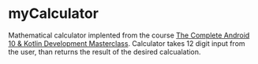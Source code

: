 # myCalculator
Mathematical calculator implented from the course [The Complete Android 10 & Kotlin Development Masterclass](https://www.udemy.com/course/android-kotlin-developer/learn/lecture/17998825#overview).
  Calculator takes 12 digit input from the user, than returns the result of the desired calcualation.
